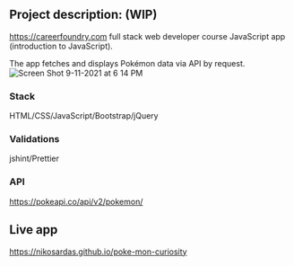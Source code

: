 

## Project description: (WIP)
https://careerfoundry.com full stack web developer course JavaScript app (introduction to JavaScript).

The app fetches and displays Pokémon data via API by request.
![Screen Shot 9-11-2021 at 6 14 PM](https://user-images.githubusercontent.com/89710667/132962907-d6eb5dc9-fa9e-483d-8b16-5832b372b3e4.png)
### Stack
HTML/CSS/JavaScript/Bootstrap/jQuery<br>
### Validations
jshint/Prettier<br>
### API
https://pokeapi.co/api/v2/pokemon/<br>

## Live app
https://nikosardas.github.io/poke-mon-curiosity

